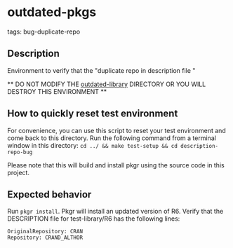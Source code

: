# outdated-pkgs
tags: bug-duplicate-repo

## Description

Environment to verify that the "duplicate repo in description file "

** DO NOT MODIFY THE [outdated-library](outdated-library) DIRECTORY OR YOU WILL DESTROY THIS ENVIRONMENT **

## How to quickly reset test environment
For convenience, you can use this script to reset your test environment and come back to this directory. Run the following command from a terminal window in this directory:
`cd ../ && make test-setup && cd description-repo-bug`

Please note that this will build and install pkgr using the source code in this project.

## Expected behavior

Run `pkgr install`. Pkgr will install an updated version of R6. Verify that the DESCRIPTION file for test-library/R6 has the following lines:
```
OriginalRepository: CRAN
Repository: CRAND_ALTHOR
```
